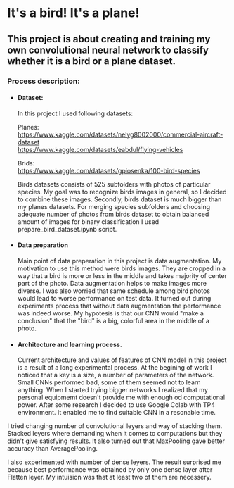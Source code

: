 # It's a bird! It's a plane!
## This project is about creating and training my own convolutional neural network to classify whether it is a bird or a plane dataset.
### Process description:
- #### Dataset:
  In this project I used following datasets:

  Planes: \
  https://www.kaggle.com/datasets/nelyg8002000/commercial-aircraft-dataset \
  https://www.kaggle.com/datasets/eabdul/flying-vehicles

  Brids: \
  https://www.kaggle.com/datasets/gpiosenka/100-bird-species 

  Birds datasets consists of 525 subfolders with photos of particular species. My goal was to recognize birds images in general, so I decided to combine these images. Secondly, birds dataset is much bigger than my planes datasets. For merging species subfolders and choosing adequate number of photos from birds dataset to obtain balanced amount of images for binary classification I used prepare_bird_dataset.ipynb script.

- #### Data preparation
  Main point of data preperation in this project is data augmentation. My motivation to use this method were birds images. They are cropped in a way that a bird is more or less in the middle and takes majority of center part of the photo. Data augmentation helps to make images more diverse. I was also worried that 
same schedule among bird photos would lead to worse performance on test data. It turned out during experiments process that without data augmentation the performance was indeed worse. My hypotesis is that our CNN would "make a conclusion" that the "bird" is a big, colorful area in the middle of a photo.

- #### Architecture and learning process.
  Current architecture and values of features of CNN model in this project is a result of a long experimental process. At the begining of work I noticed that a key is a size, a number of parameters of the network. Small CNNs performed bad, some of them seemed not to learn anything.
When I started trying bigger networks I realized that my personal equipmemt doesn't provide me with enough od computational power. After some research I decided to use Google Colab with TP4 environment. It enabled me to find suitable CNN in a resonable time.

I tried changing number of convolutional leyers and way of stacking them. Stacked leyers where demanding when it comes to computations but they didn't give satisfying results. It also turned out that MaxPooling gave better accuracy than AveragePooling.

I also experimented with number of dense leyers. The result surprised me because best performance was obtained by only one dense layer after Flatten leyer. My intuision was that at least two of them are necessery.



